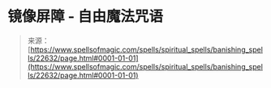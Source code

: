 <!--yml

category: 未分类

date: 2024-06-12 19:07:05

-->

# 镜像屏障 - 自由魔法咒语

> 来源：[https://www.spellsofmagic.com/spells/spiritual_spells/banishing_spells/22632/page.html#0001-01-01](https://www.spellsofmagic.com/spells/spiritual_spells/banishing_spells/22632/page.html#0001-01-01)
